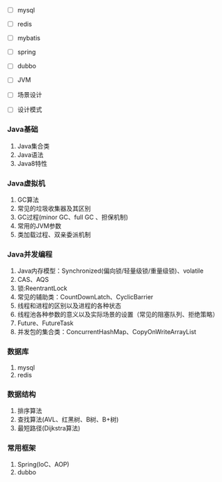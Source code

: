 
* [ ] mysql
* [ ] redis
* [ ] mybatis
* [ ] spring
* [ ] dubbo
* [ ] JVM
* [ ] 场景设计
* [ ] 设计模式



### Java基础

1. Java集合类
2. Java语法
3. Java8特性

### Java虚拟机

1. GC算法
2. 常见的垃圾收集器及其区别
3. GC过程(minor GC、full GC 、担保机制)
4. 常用的JVM参数
5. 类加载过程、双亲委派机制

### Java并发编程

1. Java内存模型：Synchronized(偏向锁/轻量级锁/重量级锁)、volatile
2. CAS、AQS
3. 锁:ReentrantLock
4. 常见的辅助类：CountDownLatch、CyclicBarrier
5. 线程和进程的区别以及进程的各种状态
6. 线程池各种参数的意义以及实际场景的设置（常见的阻塞队列、拒绝策略）
7. Future、FutureTask
8. 并发包的集合类：ConcurrentHashMap、CopyOnWriteArrayList

### 数据库

1. mysql
2. redis

### 数据结构

1. 排序算法
2. 查找算法(AVL、红黑树、B树、B+树)
3. 最短路径(Dijkstra算法)

### 常用框架

1. Spring(IoC、AOP)
2. dubbo
